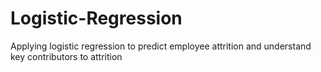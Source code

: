 # Logistic-Regression
Applying logistic regression to predict employee attrition and understand key contributors to attrition
